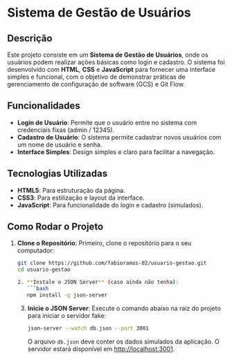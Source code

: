 # Sistema de Gestão de Usuários

## Descrição
Este projeto consiste em um **Sistema de Gestão de Usuários**, onde os usuários podem realizar ações básicas como login e cadastro. O sistema foi desenvolvido com **HTML**, **CSS** e **JavaScript** para fornecer uma interface simples e funcional, com o objetivo de demonstrar práticas de gerenciamento de configuração de software (GCS) e Git Flow.

## Funcionalidades
- **Login de Usuário**: Permite que o usuário entre no sistema com credenciais fixas (admin / 12345).
- **Cadastro de Usuário**: O sistema permite cadastrar novos usuários com um nome de usuário e senha.
- **Interface Simples**: Design simples e claro para facilitar a navegação.

## Tecnologias Utilizadas
- **HTML5**: Para estruturação da página.
- **CSS3**: Para estilização e layout da interface.
- **JavaScript**: Para funcionalidade do login e cadastro (simulados).

## Como Rodar o Projeto

1. **Clone o Repositório**:
   Primeiro, clone o repositório para o seu computador:
   ```bash
   git clone https://github.com/fabioramos-02/usuario-gestao.git
   cd usuario-gestao

   2. **Instale o JSON Server** (caso ainda não tenha):
      ```bash
      npm install -g json-server
      ```

   3. **Inicie o JSON Server**:
      Execute o comando abaixo na raiz do projeto para iniciar o servidor fake:
      ```bash
      json-server --watch db.json --port 3001
      ```
      O arquivo `db.json` deve conter os dados simulados da aplicação. O servidor estará disponível em [http://localhost:3001](http://localhost:3001).
